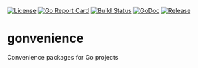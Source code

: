 [![License](https://img.shields.io/github/license/homeport/gonvenience.svg)](https://github.com/homeport/gonvenience/blob/master/LICENSE)
[![Go Report Card](https://goreportcard.com/badge/github.com/homeport/gonvenience)](https://goreportcard.com/report/github.com/homeport/gonvenience)
[![Build Status](https://travis-ci.org/homeport/gonvenience.svg?branch=master)](https://travis-ci.org/homeport/gonvenience)
[![GoDoc](https://godoc.org/github.com/homeport/gonvenience/pkg?status.svg)](https://godoc.org/github.com/homeport/gonvenience/pkg)
[![Release](https://img.shields.io/github/release/homeport/gonvenience.svg)](https://github.com/homeport/gonvenience/releases/latest)

# gonvenience

Convenience packages for Go projects
